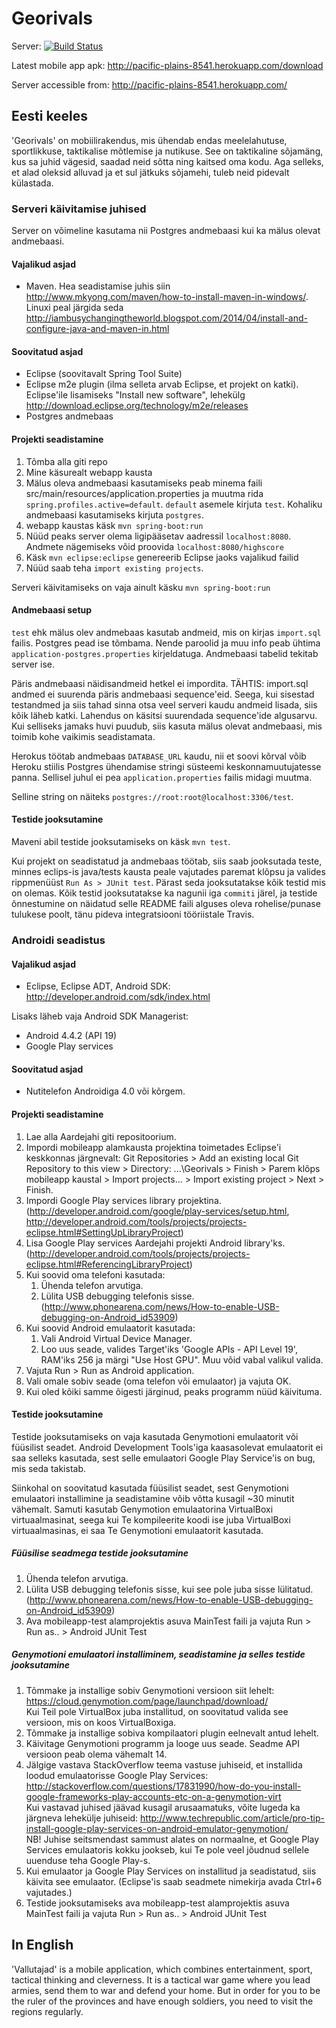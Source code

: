 Georivals
=========

Server: [![Build Status](https://travis-ci.org/JaanJanno/Georivals.svg)](https://travis-ci.org/JaanJanno/Georivals)

Latest mobile app apk: http://pacific-plains-8541.herokuapp.com/download

Server accessible from: http://pacific-plains-8541.herokuapp.com/

## Eesti keeles
'Georivals' on mobiilirakendus, mis ühendab endas meelelahutuse, sportlikkuse, taktikalise mõtlemise ja nutikuse. See on taktikaline sõjamäng, kus sa juhid vägesid, saadad neid sõtta ning kaitsed oma kodu. Aga selleks, et alad oleksid alluvad ja et sul jätkuks sõjamehi, tuleb neid pidevalt külastada.

### Serveri käivitamise juhised
Server on võimeline kasutama nii Postgres andmebaasi kui ka mälus olevat andmebaasi. 

#### Vajalikud asjad
* Maven. Hea seadistamise juhis siin http://www.mkyong.com/maven/how-to-install-maven-in-windows/. Linuxi peal järgida seda http://iambusychangingtheworld.blogspot.com/2014/04/install-and-configure-java-and-maven-in.html

#### Soovitatud asjad
* Eclipse (soovitavalt Spring Tool Suite)
* Eclipse m2e plugin (ilma selleta arvab Eclipse, et projekt on katki). Eclipse'ile lisamiseks "Install new software", lehekülg http://download.eclipse.org/technology/m2e/releases
* Postgres andmebaas

#### Projekti seadistamine
1. Tõmba alla giti repo
2. Mine käsurealt webapp kausta
3.  Mälus oleva andmebaasi kasutamiseks peab minema faili src/main/resources/application.properties ja muutma rida `spring.profiles.active=default`. `default` asemele kirjuta `test`. Kohaliku andmebaasi kasutamiseks kirjuta `postgres`. 
4. webapp kaustas käsk `mvn spring-boot:run`
5. Nüüd peaks server olema ligipääsetav aadressil `localhost:8080`. Andmete nägemiseks võid proovida `localhost:8080/highscore`
6. Käsk `mvn eclipse:eclipse` genereerib Eclipse jaoks vajalikud failid
7. Nüüd saab teha `import existing projects`.

Serveri käivitamiseks on vaja ainult käsku `mvn spring-boot:run`


#### Andmebaasi setup
`test` ehk mälus olev andmebaas kasutab andmeid, mis on kirjas `import.sql` failis. Postgres pead ise tõmbama.  Nende paroolid ja muu info peab ühtima  `application-postgres.properties` kirjeldatuga. Andmebaasi tabelid tekitab server ise. 

Päris andmebaasi näidisandmeid hetkel ei impordita. TÄHTIS: import.sql andmed ei suurenda päris andmebaasi sequence'eid. Seega, kui sisestad testandmed ja siis tahad sinna otsa veel serveri kaudu andmeid lisada, siis kõik läheb katki. Lahendus on käsitsi suurendada sequence'ide algusarvu. Kui selliseks jamaks huvi puudub, siis kasuta mälus olevat andmebaasi, mis toimib kohe vaikimis seadistamata. 

Herokus töötab andmebaas `DATABASE_URL` kaudu, nii et soovi kõrval võib Heroku stiilis Postgres ühendamise stringi süsteemi keskonnamuutujatesse panna. Sellisel juhul ei pea `application.properties` failis midagi muutma. 

Selline string on näiteks `postgres://root:root@localhost:3306/test`.

#### Testide jooksutamine
Maveni abil testide jooksutamiseks on käsk `mvn test`.

Kui projekt on seadistatud ja andmebaas töötab, siis saab jooksutada teste, minnes eclips-is java/tests kausta peale vajutades paremat klõpsu ja valides rippmenüüst `Run As > JUnit test`. Pärast seda jooksutatakse kõik testid mis on olemas. Kõik testid jooksutatakse ka nagunii iga `commiti` järel, ja testide õnnestumine on näidatud selle README faili alguses oleva rohelise/punase tulukese poolt, tänu pideva integratsiooni tööriistale Travis.

### Androidi seadistus
#### Vajalikud asjad
* Eclipse, Eclipse ADT, Android SDK: http://developer.android.com/sdk/index.html

Lisaks läheb vaja Android SDK Managerist:
* Android 4.4.2 (API 19)
* Google Play services

#### Soovitatud asjad
* Nutitelefon Androidiga 4.0 või kõrgem.

#### Projekti seadistamine
1. Lae alla Aardejahi giti repositoorium.
2. Impordi mobileapp alamkausta projektina toimetades Eclipse'i keskkonnas järgnevalt: Git Repositories > Add an existing local Git Repository to this view > Directory: ...\Georivals > Finish > Parem klõps mobileapp kaustal > Import projects... > Import existing project > Next > Finish.
3. Impordi Google Play services library projektina. (http://developer.android.com/google/play-services/setup.html, http://developer.android.com/tools/projects/projects-eclipse.html#SettingUpLibraryProject)
4. Lisa Google Play services Aardejahi projekti Android library'ks. (http://developer.android.com/tools/projects/projects-eclipse.html#ReferencingLibraryProject)
5. Kui soovid oma telefoni kasutada:
	1. Ühenda telefon arvutiga.
	2. Lülita USB debugging telefonis sisse. (http://www.phonearena.com/news/How-to-enable-USB-debugging-on-Android_id53909)
6. Kui soovid Android emulaatorit kasutada:
	1. Vali Android Virtual Device Manager.
	2. Loo uus seade, valides Target'iks 'Google APIs - API Level 19', RAM'iks 256 ja märgi "Use Host GPU". Muu võid vabal valikul valida.
7. Vajuta Run > Run as Android application.
8. Vali omale sobiv seade (oma telefon või emulaator) ja vajuta OK.
9. Kui oled kõiki samme õigesti järginud, peaks programm nüüd käivituma.

#### Testide jooksutamine
Testide jooksutamiseks on vaja kasutada Genymotioni emulaatorit või füüsilist seadet. Android Development Tools'iga kaasasolevat emulaatorit ei saa selleks kasutada, sest selle emulaatori Google Play Service'is on bug, mis seda takistab.

Siinkohal on soovitatud kasutada füüsilist seadet, sest Genymotioni emulaatori installimine ja seadistamine võib võtta kusagil ~30 minutit vähemalt. Samuti kasutab Genymotion emulaatorina VirtualBoxi virtuaalmasinat, seega kui Te kompileerite koodi ise juba VirtualBoxi virtuaalmasinas, ei saa Te Genymotioni emulaatorit kasutada.

##### Füüsilise seadmega testide jooksutamine
1. Ühenda telefon arvutiga.
2. Lülita USB debugging telefonis sisse, kui see pole juba sisse lülitatud. (http://www.phonearena.com/news/How-to-enable-USB-debugging-on-Android_id53909)
3. Ava mobileapp-test alamprojektis asuva MainTest faili ja vajuta Run > Run as.. > Android JUnit Test

##### Genymotioni emulaatori installiminem, seadistamine ja selles testide jooksutamine
1. Tõmmake ja installige sobiv Genymotioni versioon siit lehelt: https://cloud.genymotion.com/page/launchpad/download/ <br>
Kui Teil pole VirtualBox juba installitud, on soovitatud valida see versioon, mis on koos VirtualBoxiga.
2. Tõmmake ja installige sobiva kompilaatori plugin eelnevalt antud lehelt.
3. Käivitage Genymotioni programm ja looge uus seade. Seadme API versioon peab olema vähemalt 14.
4. Jälgige vastava StackOverflow teema vastuse juhiseid, et installida loodud emulaatorisse Google Play Services: http://stackoverflow.com/questions/17831990/how-do-you-install-google-frameworks-play-accounts-etc-on-a-genymotion-virt <br>
Kui vastavad juhised jäävad kusagil arusaamatuks, võite lugeda ka järgneva lehekülje juhiseid: http://www.techrepublic.com/article/pro-tip-install-google-play-services-on-android-emulator-genymotion/ <br>
NB! Juhise seitsmendast sammust alates on normaalne, et Google Play Services emulaatoris kokku jookseb, kui Te pole veel jõudnud sellele uuenduse teha Google Play-s.
5. Kui emulaator ja Google Play Services on installitud ja seadistatud, siis käivita see emulaator. (Eclipse'is saab seadmete nimekirja avada Ctrl+6 vajutades.)
6. Testide jooksutamiseks ava mobileapp-test alamprojektis asuva MainTest faili ja vajuta Run > Run as.. > Android JUnit Test

## In English
'Vallutajad' is a mobile application, which combines entertainment, sport, tactical thinking and cleverness. It is a tactical war game where you lead armies, send them to war and defend your home. But in order for you to be the ruler of the provinces and have enough soldiers, you need to visit the regions regularly.

